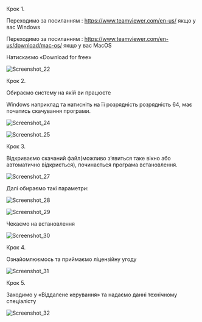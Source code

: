 Крок 1.

Переходимо за посиланням : https://www.teamviewer.com/en-us/ якщо у вас Windows

Переходимо за посиланням : https://www.teamviewer.com/en-us/download/mac-os/ якщо у вас МacOS

Натискаємо «Download for free» 

![Screenshot_22](https://user-images.githubusercontent.com/122160793/212479516-6da75c1f-faf7-4e61-97e1-3034dc66b5a4.png)

Крок 2. 

Обираємо систему на якій ви працюєте

Windows наприклад та натисніть на її розрядність розрядність 64, має початись скачування програми.

![Screenshot_24](https://user-images.githubusercontent.com/122160793/212479571-f7e2a8c5-d99a-4d78-883e-2b68325ec52e.png)

![Screenshot_25](https://user-images.githubusercontent.com/122160793/212479590-808b6f86-4e84-4353-a255-fd648d886649.png)

Крок 3.

Відкриваємо скачаний файл(можливо з’явиться таке вікно або автоматично відкриється), починається програма встановлення.

![Screenshot_27](https://user-images.githubusercontent.com/122160793/212479613-30479952-2dc9-484b-88ae-6d28cce14831.png)

Далі обираємо такі параметри: 

![Screenshot_28](https://user-images.githubusercontent.com/122160793/212479647-8f0d1fba-23a7-47ed-bfed-e665fed39b76.png)

![Screenshot_29](https://user-images.githubusercontent.com/122160793/212479653-c33f9b12-9eb8-4fb0-9c3a-342a853c4413.png)

Чекаємо на встановлення 

![Screenshot_30](https://user-images.githubusercontent.com/122160793/212479683-07ae0935-6806-441e-921d-2240c8505144.png)

Крок 4. 

Ознайомлюємось та приймаємо ліцензійну угоду

![Screenshot_31](https://user-images.githubusercontent.com/122160793/212479717-dc716a21-960a-49ff-a59d-cd1a1dfce5a1.png)

Крок 5. 

Заходимо у «Віддалене керування» та надаємо данні технічному спеціалісту

![Screenshot_32](https://user-images.githubusercontent.com/122160793/212479741-b6e1dde8-3bde-40b9-bea5-4e885ab20aa1.png)



